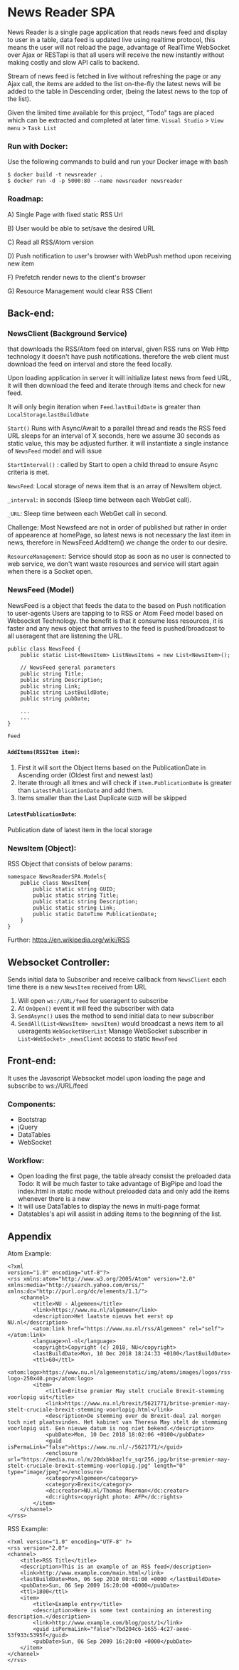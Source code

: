 
# News Reader SPA

News Reader is a single page application that reads news feed and display to user in a table,
data feed is updated live using realtime protocol, this means the user will not reload the page, 
advantage of RealTime WebSocket over Ajax or RESTapi is that all users will receive the new 
instantly without making costly and slow API calls to backend.

Stream of news feed is fetched in live without refreshing the page or any Ajax call, the items 
are added to the list on-the-fly the latest news will be added to the table in Descending order,
(being the latest news to the top of the list).

Given the limited time available for this project, "Todo" tags are placed which can be extracted 
and completed at later time.
`Visual Studio` > `View menu` > `Task List`


### Run with Docker:
Use the following commands to build and run your Docker image with bash  

```
$ docker build -t newsreader .  
$ docker run -d -p 5000:80 --name newsreader newsreader  
```
### Roadmap:

A) Single Page with fixed static RSS Url

B) User would be able to set/save the desired URL 

C) Read all RSS/Atom version

D) Push notification to user's browser with WebPush method upon receiving new item

F) Prefetch render news to the client's browser

G) Resource Management would clear RSS Client

## Back-end:

### NewsClient (Background Service) 
that downloads the RSS/Atom  feed on interval, given RSS runs on Web 
Http technology it doesn't have push notifications. therefore the web client
must download the feed on interval and store the feed locally.

Upon loading application in server it will initialize latest news from feed URL, it will
then download the feed and iterate through items and check for new feed.

It will only begin iteration when `Feed`.`lastBuildDate` is greater than `LocalStorage`.`lastBuildDate`

`Start()`
	Runs with Async/Await to a parallel thread and reads the RSS feed URL
	sleeps for an interval of X seconds, here we assume 30 seconds as static value,
	this may be adjusted further. it will instantiate a single instance of `NewsFeed` model 
	and will issue 

`StartInterval()` : called by Start to open a child thread to ensure Async criteria is met.

`NewsFeed`: Local storage of news item that is an array of NewsItem object.

`_interval`: in seconds (Sleep time between each WebGet call).

`_URL`: Sleep time between each WebGet call in second.


Challenge: Most Newsfeed are not in order of published but rather in order 
of appearence at homePage, so latest news is not necessary the last item in news,
therefore in NewsFeed.AddItem() we change the order to our desire.

`ResourceManagement`:
Service should stop as soon as no user is connected to web service,
we don't want waste resources 
and service will start again when there is a Socket open.

	

### NewsFeed (Model)
NewsFeed is a object that feeds the data to the based on Push notification to user-agents
Users are tapping to to RSS or Atom Feed model based on Websocket Technology. 
the benefit is that it consume less resources, it is faster and any news object that arrives 
to the feed is pushed/broadcast to all useragent that are listening the URL.

```
public class NewsFeed {
    public static List<NewsItem> ListNewsItems = new List<NewsItem>();

	// NewsFeed general parameters
	public string Title;
	public string Description;
	public string Link;
	public string LastBuildDate;
	public string pubDate;
	
	...
	...
}
```


`Feed`

#### `AddItems(RSSItem item)`: 
1. First it will sort the Object Items based on the PublicationDate in Ascending order (Oldest first and newest last)
2. Iterate through all itmes and will check if `item.PublicationDate` is greater than `LatestPublicationDate` and add them.
3. Items smaller than the Last Duplicate `GUID` will be skipped

#### `LatestPublicationDate`:
Publication date of latest item in the local storage

### NewsItem (Object):
RSS Object that consists of below params:
```
namespace NewsReaderSPA.Models{
    public class NewsItem{
        public static string GUID;
        public static string Title;
        public static string Description;
        public static string Link;
        public static DateTime PublicationDate;
    }
}
```

Further: https://en.wikipedia.org/wiki/RSS

## Websocket Controller:
Sends initial data to Subscriber and receive callback from `NewsClient` each time there is a new `NewsItem` received from URL
1) Will open `ws://URL/feed` for useragent to subscribe
2) At `OnOpen()` event it will feed the subscriber with data
3) `SendAsync()` uses the method to send initial data to new subscriber
4) `SendAll(List<NewsItem> newsItem)` would broadcast a news item to all useragents
`WebSocketUserList` Manage WebSocket subscriber in `List<WebSocket>`
`_newsClient` access to static `NewsFeed`

## Front-end:

It uses the Javascript Websocket model upon loading the page and subscribe to 
ws://URL/feed 

### Components:
- Bootstrap
- jQuery
- DataTables
- WebSocket


### Workflow:
- Open loading the first page, the table already consist the preloaded data
	Todo:
	It will be much faster to take advantage of BigPipe and load the index.html
	in static mode without preloaded data and only add the items whenever there is a new
- It will use DataTables to display the news in multi-page format
- Datatables's api will assist in adding items to the beginning of the list.

	
## Appendix

Atom Example:
```
<?xml
version="1.0" encoding="utf-8"?>
<rss xmlns:atom="http://www.w3.org/2005/Atom" version="2.0" xmlns:media="http://search.yahoo.com/mrss/" xmlns:dc="http://purl.org/dc/elements/1.1/">
    <channel>
        <title>NU - Algemeen</title>
        <link>https://www.nu.nl/algemeen</link>
        <description>Het laatste nieuws het eerst op NU.nl</description>
        <atom:link href="https://www.nu.nl/rss/Algemeen" rel="self"></atom:link>
        <language>nl-nl</language>
        <copyright>Copyright (c) 2018, NU</copyright>
        <lastBuildDate>Mon, 10 Dec 2018 18:24:33 +0100</lastBuildDate>
        <ttl>60</ttl>
        <atom:logo>https://www.nu.nl/algemeenstatic/img/atoms/images/logos/rss-logo-250x40.png</atom:logo>
        <item>
            <title>Britse premier May stelt cruciale Brexit-stemming voorlopig uit</title>
            <link>https://www.nu.nl/brexit/5621771/britse-premier-may-stelt-cruciale-brexit-stemming-voorlopig.html</link>
            <description>De stemming over de Brexit-deal zal morgen toch niet plaatsvinden. Het kabinet van Theresa May stelt de stemming voorlopig uit. Een nieuwe datum is nog niet bekend.</description>
            <pubDate>Mon, 10 Dec 2018 18:02:06 +0100</pubDate>
            <guid isPermaLink="false">https://www.nu.nl/-/5621771/</guid>
            <enclosure url="https://media.nu.nl/m/20dxbkbazlfv_sqr256.jpg/britse-premier-may-stelt-cruciale-brexit-stemming-voorlopig.jpg" length="0" type="image/jpeg"></enclosure>
            <category>Algemeen</category>
            <category>Brexit</category>
            <dc:creator>NU.nl/Thomas Moerman</dc:creator>
            <dc:rights>copyright photo: AFP</dc:rights>
        </item>
    </channel>
</rss>
```


RSS Example:
```
<?xml version="1.0" encoding="UTF-8" ?>
<rss version="2.0">
<channel>
	<title>RSS Title</title>
	<description>This is an example of an RSS feed</description>
	<link>http://www.example.com/main.html</link>
	<lastBuildDate>Mon, 06 Sep 2010 00:01:00 +0000 </lastBuildDate>
	<pubDate>Sun, 06 Sep 2009 16:20:00 +0000</pubDate>
	<ttl>1800</ttl>
	<item>
		<title>Example entry</title>
		<description>Here is some text containing an interesting description.</description>
		<link>http://www.example.com/blog/post/1</link>
		<guid isPermaLink="false">7bd204c6-1655-4c27-aeee-53f933c5395f</guid>
		<pubDate>Sun, 06 Sep 2009 16:20:00 +0000</pubDate>
	</item>
</channel>
</rss>
```